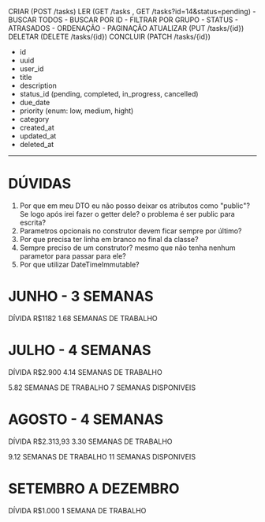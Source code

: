 CRIAR (POST /tasks)
LER (GET /tasks , GET /tasks?id=14&status=pending)
    - BUSCAR TODOS
    - BUSCAR POR ID
    - FILTRAR POR GRUPO
    - STATUS
    - ATRASADOS
    - ORDENAÇÃO
    - PAGINAÇÃO
ATUALIZAR (PUT /tasks/{id})
DELETAR (DELETE /tasks/{id})
CONCLUIR (PATCH /tasks/{id})

- id
- uuid
- user_id
- title
- description
- status_id (pending, completed, in_progress, cancelled)
- due_date
- priority (enum: low, medium, hight)
- category
- created_at
- updated_at
- deleted_at

---

# DÚVIDAS

1. Por que em meu DTO eu não posso deixar os atributos como "public"?
Se logo após irei fazer o getter dele? o problema é ser public para escrita?
2. Parametros opcionais no construtor devem ficar sempre por último?
3. Por que precisa ter linha em branco no final da classe?
4. Sempre preciso de um construtor? mesmo que não tenha nenhum parametor para passar para ele?
5. Por que utilizar DateTimeImmutable?










# JUNHO - 3 SEMANAS
DÍVIDA R$1182
1.68 SEMANAS DE TRABALHO

# JULHO - 4 SEMANAS
DÍVIDA R$2.900
4.14 SEMANAS DE TRABALHO

5.82 SEMANAS DE TRABALHO
7 SEMANAS DISPONIVEIS

# AGOSTO - 4 SEMANAS
DÍVIDA R$2.313,93
3.30 SEMANAS DE TRABALHO

9.12 SEMANAS DE TRABALHO
11 SEMANAS DISPONIVEIS

# SETEMBRO A DEZEMBRO 
DÍVIDA R$1.000 
1 SEMANA DE TRABALHO













